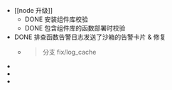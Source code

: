 - [[node 升级]]
	- DONE 安装组件库校验
	- DONE 包含组件库的函数部署时校验
- DONE 排查函数告警日志发送了沙箱的告警卡片 & 修复
	- >  分支 fix/log_cache
-
-
-